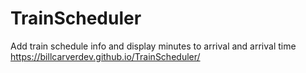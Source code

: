 # TrainScheduler
Add train schedule info and display minutes to arrival and arrival time
https://billcarverdev.github.io/TrainScheduler/
